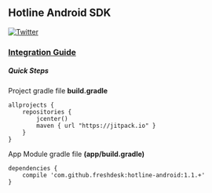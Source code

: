 ## Hotline Android SDK
[![Twitter](https://img.shields.io/badge/twitter-@GetHotline-orange.svg?style=flat)](https://twitter.com/GetHotline)
### [Integration Guide](http://support.hotline.io/support/solutions/folders/271861)

##### Quick Steps
Project gradle file **build.gradle**
```
allprojects {
    repositories {
        jcenter()
        maven { url "https://jitpack.io" }
    }
}
```

App Module gradle file **(app/build.gradle)**
```
dependencies {
    compile 'com.github.freshdesk:hotline-android:1.1.+'
}
```

